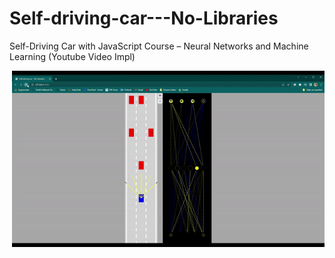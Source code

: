 # Self-driving-car---No-Libraries
Self-Driving Car with JavaScript Course – Neural Networks and Machine Learning (Youtube Video Impl)


<p><img align="right" src="https://github.com/YousufMahero/Self-driving-car---No-Libraries/blob/master/applied_method.gif" width="500" heightt="320"  /></p>

